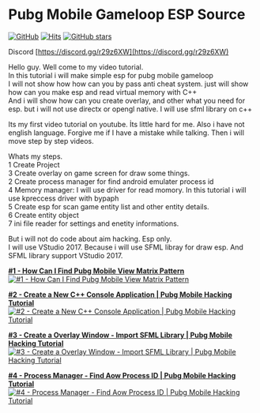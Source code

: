 # Pubg Mobile Gameloop ESP Source
[![GitHub](https://img.shields.io/badge/Author-Amiral%20Router-blue)]()
[![Hits](https://hits.seeyoufarm.com/api/count/incr/badge.svg?url=https%3A%2F%2Fgithub.com%2Fatiksoftware%2Fpubg_mobile_memory_hacking_examples)]()
[![GitHub stars](https://img.shields.io/github/stars/atiksoftware/pubg_mobile_memory_hacking_examples?color=brightgreen)]()

Discord 
[https://discord.gg/r29z6XW](https://discord.gg/r29z6XW)

Hello guy. Well come to my video tutorial.  
In this tutorial i will make simple esp for pubg mobile gameloop  
I will not show how how can you by pass anti cheat system. just will show how can you make esp and read virtual memory with C++  
And i will show how can you create overlay, and other what you need for esp. but i will not use directx or opengl native. I will use sfml library on c++

Its my first video tutorial on youtube. İts little hard for me. Also i have not english language. Forgive me if I have a mistake while talking. Then i will move step by step videos. 

Whats my steps.  
1 Create Project  
3 Create overlay on game screen for draw some things.  
2 Create process manager for find android emulater process id  
4 Memory manager: I will use driver for read momory. In this tutorial i will use kpreccess driver with bypaph  
5 Create esp for scan game entity list and other entity details.  
6 Create entity object  
7 ini file reader for settings and enetity informations.

But i will not do code about aim hacking. Esp only.   
I will use VStudio 2017. Because i will use SFML libray for draw esp. And SFML library support VStudio 2017.  


**[#1 - How Can I Find Pubg Mobile View Matrix Pattern](https://www.youtube.com/watch?v=ya0rbAwFKdY)**
[![#1 - How Can I Find Pubg Mobile View Matrix Pattern](https://i3.ytimg.com/vi/ya0rbAwFKdY/maxresdefault.jpg)](https://www.youtube.com/watch?v=ya0rbAwFKdY)

**[#2 - Create a New C++ Console Application | Pubg Mobile Hacking Tutorial](https://www.youtube.com/watch?v=8DxZExFLges)**
[![#2 - Create a New C++ Console Application | Pubg Mobile Hacking Tutorial](https://i3.ytimg.com/vi/8DxZExFLges/maxresdefault.jpg)](https://www.youtube.com/watch?v=8DxZExFLges)

**[#3 - Create a Overlay Window - Import SFML Library | Pubg Mobile Hacking Tutorial](https://www.youtube.com/watch?v=mukNNm5MxJE)**
[![#3 - Create a Overlay Window - Import SFML Library | Pubg Mobile Hacking Tutorial](https://i3.ytimg.com/vi/mukNNm5MxJE/maxresdefault.jpg)](https://www.youtube.com/watch?v=mukNNm5MxJE)

**[#4 - Process Manager - Find Aow Process ID | Pubg Mobile Hacking Tutorial](https://www.youtube.com/watch?v=nVuDz1hbYEs)**
[![#4 - Process Manager - Find Aow Process ID | Pubg Mobile Hacking Tutorial](https://i3.ytimg.com/vi/nVuDz1hbYEs/maxresdefault.jpg)](https://www.youtube.com/watch?v=nVuDz1hbYEs)